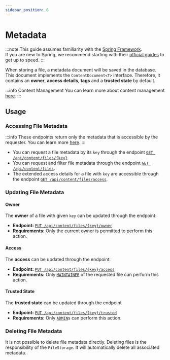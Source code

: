 ```yaml
---
sidebar_position: 6
---
```


# Metadata

:::note
This guide assumes familiarity with the [Spring Framework](https://spring.io).  
If you are new to Spring, we recommend starting with their [official guides](https://spring.io/quickstart) to get up to speed.
:::

When storing a file, a metadata document will be saved in the database.
This document implements the `ContentDocument<T>` interface.
Therefore, it contains an **owner**, **access details**, **tags** and a **trusted state** by default.

:::info Content Management
You can learn more about content management [here](../content/introduction.md).
:::

## Usage

### Accessing File Metadata

:::info
These endpoints return only the metadata that is accessible by the requester.
You can learn more [here](../content/introduction.md#authorization-logic).
:::

* You can request a file metadata by its `key` through the endpoint
  [`GET /api/content/files/{key}`](../../api/get-file-metadata-by-key.api.mdx).
* You can request and filter file metadata through the endpoint
  [`GET /api/content/files`](../../api/get-file-metadata.api.mdx).
* The extended access details for a file with `key` are accessible through the endpoint
  [`GET /api/content/files/access`](../../api/get-content-object-access-details.api.mdx).

### Updating File Metadata

#### Owner

The **owner** of a file with given `key` can be updated through the endpoint:

* **Endpoint:** [`PUT /api/content/files/{key}/owner`](../../api/update-content-object-owner.api.mdx)
* **Requirements:** Only the current owner is permitted to perform this action.

#### Access

The **access** can be updated through the endpoint:

* **Endpoint:** [`PUT /api/content/files/{key}/access`](../../api/update-content-object-access.api.mdx)
* **Requirements:** Only [`MAINTAINER`](../content/introduction.md#object-specific-roles-shared-state) of the requested file
  can perform this action.

#### Trusted State

The **trusted state** can be updated through the endpoint
* **Endpoint:**  [`PUT /api/content/files/{key}/trusted`](../../api/update-content-object-trusted-state.api.mdx)
* **Requirements:** Only [`ADMIN`](../auth/roles.md#admins)s can perform this action.

### Deleting File Metadata

It is not possible to delete file metadata directly. 
Deleting files is the responsibility of the `FileStorage`.
It will automatically delete all associated metadata.
